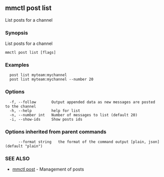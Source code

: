 ## mmctl post list

List posts for a channel

### Synopsis

List posts for a channel

```
mmctl post list [flags]
```

### Examples

```
  post list myteam:mychannel
  post list myteam:mychannel --number 20
```

### Options

```
  -f, --follow       Output appended data as new messages are posted to the channel
  -h, --help         help for list
  -n, --number int   Number of messages to list (default 20)
  -i, --show-ids     Show posts ids
```

### Options inherited from parent commands

```
      --format string   the format of the command output [plain, json] (default "plain")
```

### SEE ALSO

* [mmctl post](mmctl_post.md)	 - Management of posts

